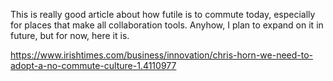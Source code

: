 This is really good article about how futile is to commute today, especially for places that make all collaboration tools. 
Anyhow, I plan to expand on it in future, but for now, here it is.

https://www.irishtimes.com/business/innovation/chris-horn-we-need-to-adopt-a-no-commute-culture-1.4110977
